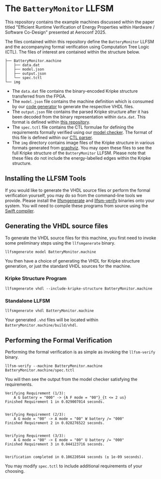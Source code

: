 # The `BatteryMonitor` LLFSM

This repository contains the example machines discussed within the paper titled
"Efficient Runtime Verification of Energy Properties within Hardware / Software Co-Design" presented at
Aeroconf 2025.

The files contained within this repository define the `BatteryMonitor` LLFSM and the accompanying formal
verification using Computation Tree Logic (CTL). The files of interest are contained within the structure below.

```shell
├── BatteryMonitor.machine
│   ├── data.dat
│   ├── model.json
│   ├── output.json
│   └── spec.tctl
└── img
```

- The `data.dat` file contains the binary-encoded Kripke structure transferred from the FPGA.
- The `model.json` file contains the machine definition which is consumed by our [code generator](https://github.com/CPSLabGU/LLFSMGenerate) to generate the respective VHDL files.
- The `output.json` file contains the parsed Kripke structure after it has been decoded from the binary representation within `data.dat`. This format is defined within [this repository](https://github.com/CPSLabGU/VHDLKripkeStructures).
- The `spec.tctl` file contains the CTL formulae for defining the requirements formally verified using our [model checker](https://github.com/CPSLabGU/VHDLModelChecker). The format of this file is defined within our [CTL parser](https://github.com/CPSLabGU/TCTLParser).
- The `img` directory contains image files of the Kripke structure in various formats generated from [graphviz](https://graphviz.org). You may open these files to see the full Kripke structure of the `BatteryMonitor` LLFSM. Please note that these files do not include the energy-labelled edges within the Kripke structure.

## Installing the LLFSM Tools

If you would like to generate the VHDL source files or perform the formal verification yourself, you may do so from the command-line tools we provide. Please install the [llfsmgenerate](https://github.com/CPSLabGU/LLFSMGenerate/releases/tag/2.1.4) and [llfsm-verify](https://github.com/CPSLabGU/VHDLModelChecker/releases/tag/0.1.0) binaries onto your system. You will need to compile these programs from source using the [Swift compiler](https://www.swift.org).

## Generating the VHDL source files

To generate the VHDL source files for this machine, you first need to invoke some preliminary steps using the `llfsmgenerate` binary.

```shell
llfsmgenerate model BatteryMonitor.machine
```

You then have a choice of generating the VHDL for Kripke structure generation, or just the standard VHDL sources for the machine.

### Kripke Structure Program

```shell
llfsmgenerate vhdl --include-kripke-structure BatteryMonitor.machine
```

### Standalone LLFSM

```shell
llfsmgenerate vhdl BatteryMonitor.machine
```

Your generated `.vhd` files will be located within `BatteryMonitor.machine/build/vhdl`.

## Performing the Formal Verification

Performing the formal verification is as simple as invoking the `llfsm-verify` binary.

```shell
llfsm-verify --machine BatteryMonitor.machine BatteryMonitor.machine/spec.tctl
```

You will then see the output from the model checker satisfying the requirements.

```
Verifying Requirement (1/3):
    A G battery = "000" -> {A F mode = "00"}_{t <= 2 us}
Finished Requirement 1 in 0.029007014 seconds.


Verifying Requirement (2/3):
    A G mode = "00" -> A mode = "00" W battery /= "000"
Finished Requirement 2 in 0.028276522 seconds.


Verifying Requirement (3/3):
    A G mode = "00" -> E mode = "00" U battery /= "000"
Finished Requirement 3 in 0.044123716 seconds.


Verification completed in 0.106220544 seconds (± 1e-09 seconds).
```

You may modify `spec.tctl` to include additional requirements of your choosing.
